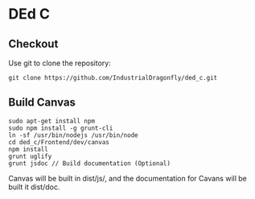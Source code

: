 DEd C
=====
Checkout
--------
Use git to clone the repository:

    git clone https://github.com/IndustrialDragonfly/ded_c.git
    
Build Canvas
------------
    sudo apt-get install npm
    sudo npm install -g grunt-cli
    ln -sf /usr/bin/nodejs /usr/bin/node
    cd ded_c/Frontend/dev/canvas
    npm install
    grunt uglify
    grunt jsdoc // Build documentation (Optional)

Canvas will be built in dist/js/, and the documentation for Cavans will be built it dist/doc.
